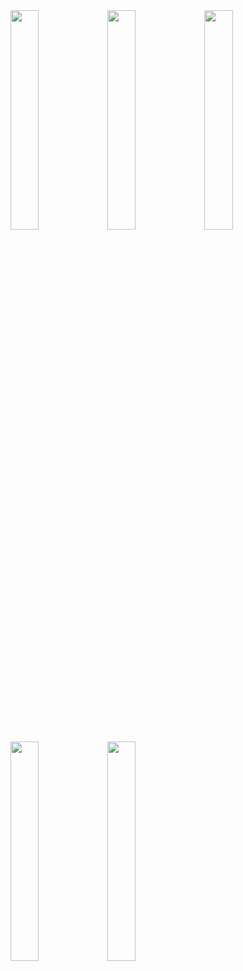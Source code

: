  <img src="https://github.com/RaedaHajAli/QuizApp/assets/108256100/c3d80e51-5f57-4414-9312-d196a7eade86" width=30% height=30%>
 <img src="https://github.com/RaedaHajAli/QuizApp/assets/108256100/c500043e-525f-4bae-bada-37957c4f35c4" width=30% height=30%>
 <img src="https://github.com/RaedaHajAli/QuizApp/assets/108256100/21224e99-de0e-48a5-8188-fd71a1ec985b" width=30% height=30%>
 <img src="https://github.com/RaedaHajAli/QuizApp/assets/108256100/3819cc96-f17b-446f-8ba3-b1750b77ed67" width=30% height=30%>
 <img src="https://github.com/RaedaHajAli/QuizApp/assets/108256100/e4edd285-9de3-4853-903b-d2db6d0fd39d" width=30% height=30%>

